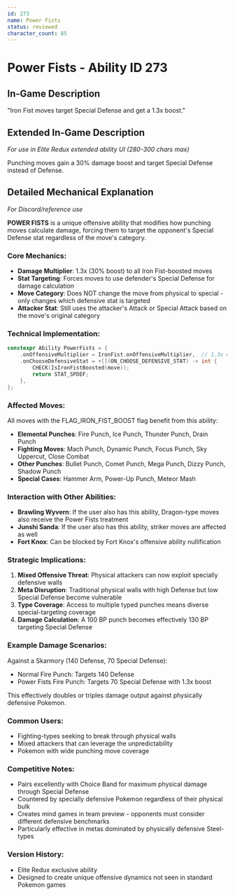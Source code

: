 ```yaml
---
id: 273
name: Power Fists
status: reviewed
character_count: 85
---
```


# Power Fists - Ability ID 273

## In-Game Description
"Iron Fist moves target Special Defense and get a 1.3x boost."

## Extended In-Game Description
*For use in Elite Redux extended ability UI (280-300 chars max)*

Punching moves gain a 30% damage boost and target Special Defense instead of Defense. 

## Detailed Mechanical Explanation
*For Discord/reference use*

**POWER FISTS** is a unique offensive ability that modifies how punching moves calculate damage, forcing them to target the opponent's Special Defense stat regardless of the move's category.

### Core Mechanics:
- **Damage Multiplier**: 1.3x (30% boost) to all Iron Fist-boosted moves
- **Stat Targeting**: Forces moves to use defender's Special Defense for damage calculation
- **Move Category**: Does NOT change the move from physical to special - only changes which defensive stat is targeted
- **Attacker Stat**: Still uses the attacker's Attack or Special Attack based on the move's original category

### Technical Implementation:
```c
constexpr Ability PowerFists = {
    .onOffensiveMultiplier = IronFist.onOffensiveMultiplier,  // 1.3x multiplier
    .onChooseDefensiveStat = +[](ON_CHOOSE_DEFENSIVE_STAT) -> int {
        CHECK(IsIronFistBoosted(move));
        return STAT_SPDEF;
    },
};
```

### Affected Moves:
All moves with the FLAG_IRON_FIST_BOOST flag benefit from this ability:
- **Elemental Punches**: Fire Punch, Ice Punch, Thunder Punch, Drain Punch
- **Fighting Moves**: Mach Punch, Dynamic Punch, Focus Punch, Sky Uppercut, Close Combat
- **Other Punches**: Bullet Punch, Comet Punch, Mega Punch, Dizzy Punch, Shadow Punch
- **Special Cases**: Hammer Arm, Power-Up Punch, Meteor Mash

### Interaction with Other Abilities:
- **Brawling Wyvern**: If the user also has this ability, Dragon-type moves also receive the Power Fists treatment
- **Junshi Sanda**: If the user also has this ability, striker moves are affected as well
- **Fort Knox**: Can be blocked by Fort Knox's offensive ability nullification

### Strategic Implications:
1. **Mixed Offensive Threat**: Physical attackers can now exploit specially defensive walls
2. **Meta Disruption**: Traditional physical walls with high Defense but low Special Defense become vulnerable
3. **Type Coverage**: Access to multiple typed punches means diverse special-targeting coverage
4. **Damage Calculation**: A 100 BP punch becomes effectively 130 BP targeting Special Defense

### Example Damage Scenarios:
Against a Skarmory (140 Defense, 70 Special Defense):
- Normal Fire Punch: Targets 140 Defense
- Power Fists Fire Punch: Targets 70 Special Defense with 1.3x boost

This effectively doubles or triples damage output against physically defensive Pokemon.

### Common Users:
- Fighting-types seeking to break through physical walls
- Mixed attackers that can leverage the unpredictability
- Pokemon with wide punching move coverage

### Competitive Notes:
- Pairs excellently with Choice Band for maximum physical damage through Special Defense
- Countered by specially defensive Pokemon regardless of their physical bulk
- Creates mind games in team preview - opponents must consider different defensive benchmarks
- Particularly effective in metas dominated by physically defensive Steel-types

### Version History:
- Elite Redux exclusive ability
- Designed to create unique offensive dynamics not seen in standard Pokemon games